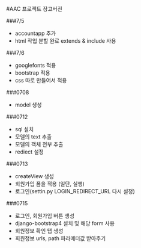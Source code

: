 #AAC 프로젝트 장고버전

###7/5
- accountapp 추가
- html 작업 분할 완료 extends & include 사용

###7/6
- googlefonts 적용
- bootstrap 적용
- css 따로 만들어서 적용

###0708
- model 생성

###0712
- sql 설치
- 모델의 text 추출
- 모델의 객체 전부 추출
- rediect 설정

###0713
- createView 생성
- 회원가입 폼을 적용 (일단, 실행)
- 로그인(settin.py LOGIN_REDIRECT_URL 다시 설정)

###0715
- 로그인, 회원가입 버튼 생성
- django-bootstrap4 설치 및 해당 form 사용 
- 회원정보 확인 탭 생성
- 회원정보 urls, path 파라메터값 받아주기